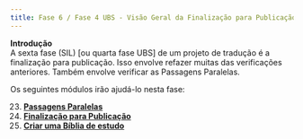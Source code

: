 ```yaml
---
title: Fase 6 / Fase 4 UBS - Visão Geral da Finalização para Publicação
---
```


**Introdução**  
A sexta fase (SIL) [ou quarta fase UBS] de um projeto de tradução é a finalização para publicação. Isso envolve refazer muitas das verificações anteriores. Também envolve verificar as Passagens Paralelas.

Os seguintes módulos irão ajudá-lo nesta fase:

23. [**Passagens Paralelas**](./23.PP.md)
24. [**Finalização para Publicação**](./24.FFP.md)
25. [**Criar uma Bíblia de estudo**](./25.StudyBibles.md)